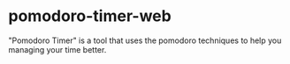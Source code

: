 # pomodoro-timer-web
"Pomodoro Timer" is a tool that uses the pomodoro techniques to help you managing your time better.
